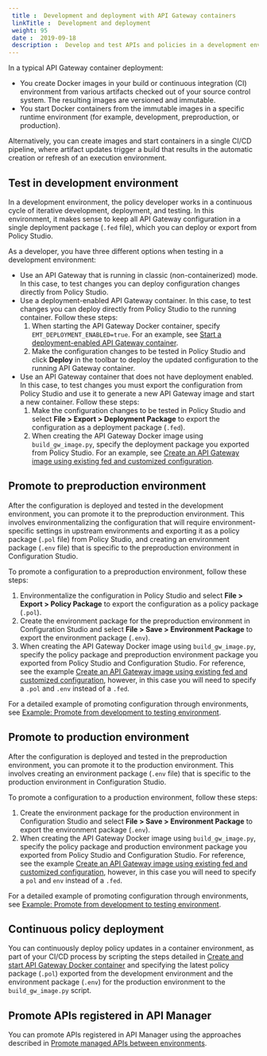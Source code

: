 ```yaml
---
 title :  Development and deployment with API Gateway containers 
 linkTitle :  Development and deployment
 weight: 95
 date :  2019-09-18 
 description :  Develop and test APIs and policies in a development environment, and promote and deploy them in other environments (for example, preproduction and production).
---
```


In a typical API Gateway container deployment:

* You create Docker images in your build or continuous integration (CI) environment from various artifacts checked out of your source control system. The resulting images are versioned and immutable.
* You start Docker containers from the immutable images in a specific runtime environment (for example, development, preproduction, or production).

Alternatively, you can create images and start containers in a single CI/CD pipeline, where artifact updates trigger a build that results in the automatic creation or refresh of an execution environment.

## Test in development environment

In a development environment, the policy developer works in a continuous cycle of iterative development, deployment, and testing. In this environment, it makes sense to keep all API Gateway configuration in a single deployment package (`.fed` file), which you can deploy or export from Policy Studio.

As a developer, you have three different options when testing in a development environment:

* Use an API Gateway that is running in classic (non-containerized) mode. In this case, to test changes you can deploy configuration changes directly from Policy Studio.
* Use a deployment-enabled API Gateway container. In this case, to test changes you can deploy directly from Policy Studio to the running container. Follow these steps:
    1. When starting the API Gateway Docker container, specify `EMT_DEPLOYMENT_ENABLED=true`. For an example, see [Start a deployment-enabled API Gateway container](/docs/apim_installation/apigw_containers/docker_script_gwimage#start-a-deployment-enabled-api-gateway-container-in-a-development-environment).
    2. Make the configuration changes to be tested in Policy Studio and click **Deploy** in the toolbar to deploy the updated configuration to the running API Gateway container.
* Use an API Gateway container that does not have deployment enabled. In this case, to test changes you must export the configuration from Policy Studio and use it to generate a new API Gateway image and start a new container. Follow these steps:
    1. Make the configuration changes to be tested in Policy Studio and select **File > Export > Deployment Package** to export the configuration as a deployment package (`.fed`).
    2. When creating the API Gateway Docker image using `build_gw_image.py`, specify the deployment package you exported from Policy Studio. For an example, see [Create an API Gateway image using existing fed and customized configuration](/docs/apim_installation/apigw_containers/docker_script_gwimage#create-an-api-gateway-image-using-existing-fed-and-customized-configuration).

## Promote to preproduction environment

After the configuration is deployed and tested in the development environment, you can promote it to the preproduction environment. This involves environmentalizing the configuration that will require environment-specific settings in upstream environments and exporting it as a policy package (`.pol` file) from Policy Studio, and creating an environment package (`.env` file) that is specific to the preproduction environment in Configuration Studio.

To promote a configuration to a preproduction environment, follow these steps:

1. Environmentalize the configuration in Policy Studio and select **File > Export > Policy Package** to export the configuration as a policy package (`.pol`).
2. Create the environment package for the preproduction environment in Configuration Studio and select **File > Save > Environment Package** to export the environment package (`.env`).
3. When creating the API Gateway Docker image using `build_gw_image.py`, specify the policy package and preproduction environment package you exported from Policy Studio and Configuration Studio. For reference, see the example [Create an API Gateway image using existing fed and customized configuration](/docs/apim_installation/apigw_containers/docker_script_gwimage#create-an-api-gateway-image-using-existing-fed-and-customized-configuration), however, in this case you will need to specify a `.pol` and `.env` instead of a `.fed`.

For a detailed example of promoting configuration through environments, see [Example: Promote from development to testing environment](/docs/apigtw_devops/promotion_example/).

## Promote to production environment

After the configuration is deployed and tested in the preproduction environment, you can promote it to the production environment. This involves creating an environment package (`.env` file) that is specific to the production environment in Configuration Studio.

To promote a configuration to a production environment, follow these steps:

1. Create the environment package for the production environment in Configuration Studio and select **File > Save > Environment Package** to export the environment package (`.env`).
2. When creating the API Gateway Docker image using `build_gw_image.py`, specify the policy package and production environment package you exported from Policy Studio and Configuration Studio. For reference, see the example [Create an API Gateway image using existing fed and customized configuration](/docs/apim_installation/apigw_containers/docker_script_gwimage#create-an-api-gateway-image-using-existing-fed-and-customized-configuration), however, in this case you will need to specify a `pol` and `env` instead of a `.fed`.

For a detailed example of promoting configuration through environments, see [Example: Promote from development to testing environment](/docs/apigtw_devops/promotion_example/).

## Continuous policy deployment

You can continuously deploy policy updates in a container environment, as part of your CI/CD process by scripting the steps detailed in [Create and start API Gateway Docker container](/docs/apim_installation/apigw_containers/docker_script_gwimage/) and specifying the latest policy package (`.pol`) exported from the development environment and the environment package (`.env`) for the production environment to the `build_gw_image.py` script.

## Promote APIs registered in API Manager

You can promote APIs registered in API Manager using the approaches described in [Promote managed APIs between environments](/docs/apim_administration/apimgr_admin/api_mgmt_promote/).
